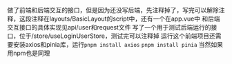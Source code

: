 做了前端和后端交互的接口，但是因为还没写后端，先注释掉了，写完可以解除注释，这段注释在layouts/BasicLayout的script中，还有一个在app.vue中
和后端交互接口的具体实现见api/user和request文件
写了一个用于测试后端运行的接口，位于/store/useLoginUserStore，测试完可以注释掉
运行这个前端项目还需要安装axios和pinia库，运行`pnpm install axios` `pnpm install pinia`
当然如果用npm也是同理
